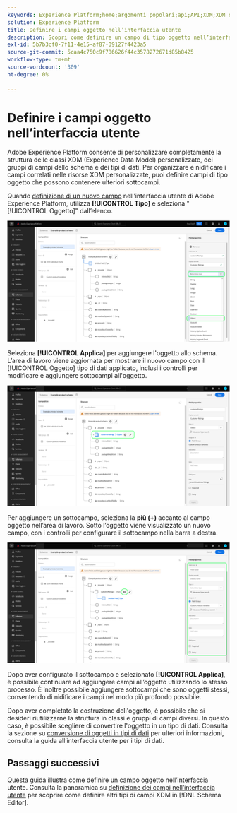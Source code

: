 ```yaml
---
keywords: Experience Platform;home;argomenti popolari;api;API;XDM;XDM system;experience data model;data model;ui;workspace;object;field;
solution: Experience Platform
title: Definire i campi oggetto nell’interfaccia utente
description: Scopri come definire un campo di tipo oggetto nell’interfaccia utente di Experience Platform.
exl-id: 5b7b3cf0-7f11-4e15-af87-09127f4423a5
source-git-commit: 5caa4c750c9f786626f44c3578272671d85b8425
workflow-type: tm+mt
source-wordcount: '309'
ht-degree: 0%

---
```


# Definire i campi oggetto nell’interfaccia utente

Adobe Experience Platform consente di personalizzare completamente la struttura delle classi XDM (Experience Data Model) personalizzate, dei gruppi di campi dello schema e dei tipi di dati. Per organizzare e nidificare i campi correlati nelle risorse XDM personalizzate, puoi definire campi di tipo oggetto che possono contenere ulteriori sottocampi.

Quando [definizione di un nuovo campo](./overview.md#define) nell’interfaccia utente di Adobe Experience Platform, utilizza **[!UICONTROL Tipo]** e seleziona &quot;[!UICONTROL Oggetto]&quot; dall’elenco.

![](../../images/ui/fields/special/object.png)

Seleziona **[!UICONTROL Applica]** per aggiungere l&#39;oggetto allo schema. L’area di lavoro viene aggiornata per mostrare il nuovo campo con il [!UICONTROL Oggetto] tipo di dati applicato, inclusi i controlli per modificare e aggiungere sottocampi all&#39;oggetto.

![](../../images/ui/fields/special/object-applied.png)

Per aggiungere un sottocampo, seleziona la **più (+)** accanto al campo oggetto nell’area di lavoro. Sotto l’oggetto viene visualizzato un nuovo campo, con i controlli per configurare il sottocampo nella barra a destra.

![](../../images/ui/fields/special/object-add-field.png)

Dopo aver configurato il sottocampo e selezionato **[!UICONTROL Applica]**, è possibile continuare ad aggiungere campi all’oggetto utilizzando lo stesso processo. È inoltre possibile aggiungere sottocampi che sono oggetti stessi, consentendo di nidificare i campi nel modo più profondo possibile.

Dopo aver completato la costruzione dell&#39;oggetto, è possibile che si desideri riutilizzarne la struttura in classi e gruppi di campi diversi. In questo caso, è possibile scegliere di convertire l&#39;oggetto in un tipo di dati. Consulta la sezione su [conversione di oggetti in tipi di dati](../resources/data-types.md#convert) per ulteriori informazioni, consulta la guida all’interfaccia utente per i tipi di dati.

## Passaggi successivi

Questa guida illustra come definire un campo oggetto nell’interfaccia utente. Consulta la panoramica su [definizione dei campi nell’interfaccia utente](./overview.md#special) per scoprire come definire altri tipi di campi XDM in [!DNL Schema Editor].
